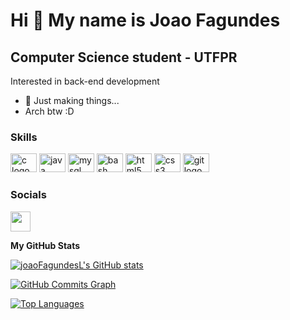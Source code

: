Hi 👋 My name is Joao Fagundes
==============================

Computer Science student - UTFPR
------------------------

Interested in back-end development

* 🧠  Just making things...
*    Arch btw :D

### Skills

<div align="left">
  <img src="https://cdn.jsdelivr.net/gh/devicons/devicon/icons/c/c-original.svg" height="30" width="42" alt="c logo"  />
  <img src="https://cdn.jsdelivr.net/gh/devicons/devicon/icons/java/java-original.svg" height="30" width="42" alt="java logo"  />
  <img src="https://cdn.jsdelivr.net/gh/devicons/devicon/icons/mysql/mysql-original.svg" height="30" width="42" alt="mysql logo"  />
  <img src="https://cdn.jsdelivr.net/gh/devicons/devicon/icons/bash/bash-original.svg" height="30" width="42" alt="bash logo"  />
  <img src="https://cdn.jsdelivr.net/gh/devicons/devicon/icons/html5/html5-original.svg" height="30" width="42" alt="html5 logo"  />
  <img src="https://cdn.jsdelivr.net/gh/devicons/devicon/icons/css3/css3-original.svg" height="30" width="42" alt="css3 logo"  />
  <img src="https://cdn.jsdelivr.net/gh/devicons/devicon/icons/git/git-original.svg" height="30" width="42" alt="git logo"  />
</div>

### Socials

<p align="left"> <a href="https://www.github.com/joaoFagundesL" target="_blank" rel="noreferrer"><img src="https://raw.githubusercontent.com/danielcranney/readme-generator/main/public/icons/socials/github-dark.svg" width="32" height="32" /></a></p>

<b>My GitHub Stats</b>

<a href="http://www.github.com/joaoFagundesL"><img src="https://github-readme-stats.vercel.app/api?username=joaoFagundesL&show_icons=true&hide=&count_private=false&title_color=0891b2&text_color=ffffff&icon_color=0891b2&bg_color=1c1917&hide_border=true&show_icons=true" alt="joaoFagundesL's GitHub stats" /></a>

<a href="http://www.github.com/joaoFagundesL"><img src="https://activity-graph.herokuapp.com/graph?username=joaoFagundesL&bg_color=1c1917&color=ffffff&line=0891b2&point=ffffff&area_color=1c1917&area=true&hide_border=true&custom_title=GitHub%20Commits%20Graph" alt="GitHub Commits Graph" /></a>

<a href="https://github.com/joaoFagundesL" align="left"><img src="https://github-readme-stats.vercel.app/api/top-langs/?username=joaoFagundesL&langs_count=10&title_color=0891b2&text_color=ffffff&icon_color=0891b2&bg_color=1c1917&hide_border=true&locale=en&custom_title=Top%20%Languages" alt="Top Languages" /></a>

